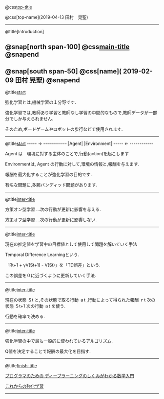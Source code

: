 
@css[top-title](強化学習の覚書)

@css[top-name](2019-04-13 田村　晃聖)


---
@title[Introduction]

@snap[north span-100]
@css[main-title](システムコールについて)
@snapend
---



@snap[south span-50]
@css[name]( 2019-02-09 田村 晃聖)
@snapend
---
@title[start](はじめに)

強化学習とは,機械学習の１分野です.

強化学習では,教師あり学習と教師なし学習の中間的なもので,教師データが一部分でしか与えられません.

そのため,ボードゲームやロボットの歩行などで使用されます.

---
@title[start](はじめに)
\-----  -> \------------
|Agent|    |Environment|
\-----  <- \------------

Agent は　環境に対する主体のことで,行動(action)を起こします

Environmentは, Agent の行動に対して,環境の情報と,報酬を与えます.

報酬を最大化することが強化学習の目的です.

有名な問題に,多腕バンディッド問題があります.

---
@title[inter-title](方策オン型学習と方策オフ型学習)

方策オン型学習 ...次の行動が更新に影響を与える.

方策オフ型学習 ...次の行動が更新に影響しない.

---
@title[inter-title](TD学習)

現在の推定値を学習中の目標値として使用して問題を解いていく手法

Temporal Difference Learningという.

「Rt+1 + γV(St+1) - V(St)」を「TD誤差」という.

この誤差を０に近づくように更新していく手法.

---
@title[inter-title](Sarsa法)

現在の状態 Ｓt と,その状態で取る行動 ａt ,行動によって得られた報酬 ｒt 次の状態 Ｓt+1 次の行動 ａt を使う.

行動を確率で決める.

---
@title[inter-title](Q学習)

強化学習の中で最も一般的に使われているアルゴリズム.

Q値を決定することで報酬の最大化を目指す.

---
@title[finish-title](参考文献)

[プログラマのための ディープラーニングのしくみがわかる数学入門](http://www.socym.co.jp/book/1179)

[これからの強化学習](https://www.morikita.co.jp/books/book/3034)

---
